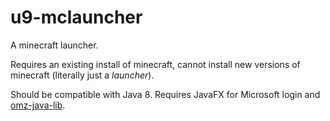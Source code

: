 # u9-mclauncher

A minecraft launcher.

Requires an existing install of minecraft, cannot install new versions of minecraft (literally just a *launcher*).

Should be compatible with Java 8. Requires JavaFX for Microsoft login and [omz-java-lib](https://git.omegazero.org/omz-infrastructure/omz-java-lib).

